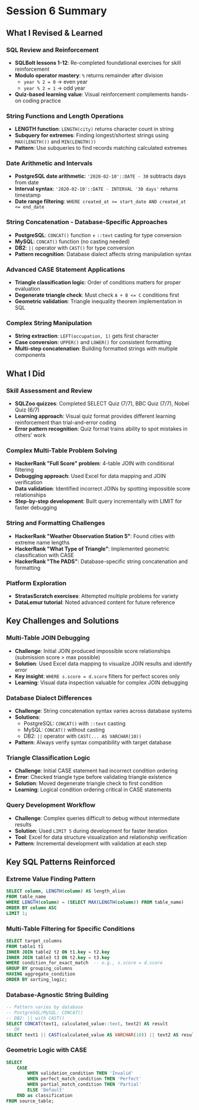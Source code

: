 # Session 6 Summary

## What I Revised & Learned

### SQL Review and Reinforcement
- **SQLBolt lessons 1-12**: Re-completed foundational exercises for skill reinforcement
- **Modulo operator mastery**: `%` returns remainder after division
  - `year % 2 = 0` → even year
  - `year % 2 = 1` → odd year
- **Quiz-based learning value**: Visual reinforcement complements hands-on coding practice

### String Functions and Length Operations
- **LENGTH function**: `LENGTH(city)` returns character count in string
- **Subquery for extremes**: Finding longest/shortest strings using `MAX(LENGTH())` and `MIN(LENGTH())`
- **Pattern**: Use subqueries to find records matching calculated extremes

### Date Arithmetic and Intervals
- **PostgreSQL date arithmetic**: `'2020-02-10'::DATE - 30` subtracts days from date
- **Interval syntax**: `'2020-02-10'::DATE - INTERVAL '30 days'` returns timestamp
- **Date range filtering**: `WHERE created_at >= start_date AND created_at <= end_date`

### String Concatenation - Database-Specific Approaches
- **PostgreSQL**: `CONCAT()` function + `::text` casting for type conversion
- **MySQL**: `CONCAT()` function (no casting needed)
- **DB2**: `||` operator with `CAST()` for type conversion
- **Pattern recognition**: Database dialect affects string manipulation syntax

### Advanced CASE Statement Applications
- **Triangle classification logic**: Order of conditions matters for proper evaluation
- **Degenerate triangle check**: Must check `A + B <= C` conditions first
- **Geometric validation**: Triangle inequality theorem implementation in SQL

### Complex String Manipulation
- **String extraction**: `LEFT(occupation, 1)` gets first character
- **Case conversion**: `UPPER()` and `LOWER()` for consistent formatting
- **Multi-step concatenation**: Building formatted strings with multiple components

## What I Did

### Skill Assessment and Review
- **SQLZoo quizzes**: Completed SELECT Quiz (7/7), BBC Quiz (7/7), Nobel Quiz (6/7)
- **Learning approach**: Visual quiz format provides different learning reinforcement than trial-and-error coding
- **Error pattern recognition**: Quiz format trains ability to spot mistakes in others' work

### Complex Multi-Table Problem Solving
- **HackerRank "Full Score" problem**: 4-table JOIN with conditional filtering
- **Debugging approach**: Used Excel for data mapping and JOIN verification
- **Data validation**: Identified incorrect JOINs by spotting impossible score relationships
- **Step-by-step development**: Built query incrementally with LIMIT for faster debugging

### String and Formatting Challenges
- **HackerRank "Weather Observation Station 5"**: Found cities with extreme name lengths
- **HackerRank "What Type of Triangle"**: Implemented geometric classification with CASE
- **HackerRank "The PADS"**: Database-specific string concatenation and formatting

### Platform Exploration
- **StratasScratch exercises**: Attempted multiple problems for variety
- **DataLemur tutorial**: Noted advanced content for future reference

## Key Challenges and Solutions

### Multi-Table JOIN Debugging
- **Challenge**: Initial JOIN produced impossible score relationships (submission score > max possible)
- **Solution**: Used Excel data mapping to visualize JOIN results and identify error
- **Key insight**: `WHERE s.score = d.score` filters for perfect scores only
- **Learning**: Visual data inspection valuable for complex JOIN debugging

### Database Dialect Differences
- **Challenge**: String concatenation syntax varies across database systems
- **Solutions**:
  - PostgreSQL: `CONCAT()` with `::text` casting
  - MySQL: `CONCAT()` without casting
  - DB2: `||` operator with `CAST(... AS VARCHAR(10))`
- **Pattern**: Always verify syntax compatibility with target database

### Triangle Classification Logic
- **Challenge**: Initial CASE statement had incorrect condition ordering
- **Error**: Checked triangle type before validating triangle existence
- **Solution**: Moved degenerate triangle check to first condition
- **Learning**: Logical condition ordering critical in CASE statements

### Query Development Workflow
- **Challenge**: Complex queries difficult to debug without intermediate results
- **Solution**: Used `LIMIT 5` during development for faster iteration
- **Tool**: Excel for data structure visualization and relationship verification
- **Pattern**: Incremental development with validation at each step

## Key SQL Patterns Reinforced

### Extreme Value Finding Pattern
```sql
SELECT column, LENGTH(column) AS length_alias
FROM table_name
WHERE LENGTH(column) = (SELECT MAX(LENGTH(column)) FROM table_name)
ORDER BY column ASC
LIMIT 1;
```

### Multi-Table Filtering for Specific Conditions
```sql
SELECT target_columns
FROM table1 t1
INNER JOIN table2 t2 ON t1.key = t2.key
INNER JOIN table3 t3 ON t2.key = t3.key
WHERE condition_for_exact_match  -- e.g., s.score = d.score
GROUP BY grouping_columns
HAVING aggregate_condition
ORDER BY sorting_logic;
```

### Database-Agnostic String Building
```sql
-- Pattern varies by database
-- PostgreSQL/MySQL: CONCAT()
-- DB2: || with CAST()
SELECT CONCAT(text1, calculated_value::text, text2) AS result
-- OR
SELECT text1 || CAST(calculated_value AS VARCHAR(10)) || text2 AS result
```

### Geometric Logic with CASE
```sql
SELECT 
    CASE
        WHEN validation_condition THEN 'Invalid'
        WHEN perfect_match_condition THEN 'Perfect'
        WHEN partial_match_condition THEN 'Partial' 
        ELSE 'Default'
    END as classification
FROM source_table;
```